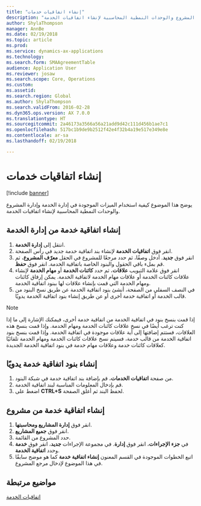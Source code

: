 ```yaml
---
title: "إنشاء اتفاقيات خدمات"
description: "يوضح هذا الموضوع كيفية استخدام الميزات الموجودة في إدارة الخدمة وإدارة المشروع والوحدات النمطية المحاسبية لإنشاء اتفاقيات الخدمة."
author: ShylaThompson
manager: AnnBe
ms.date: 02/19/2018
ms.topic: article
ms.prod: 
ms.service: dynamics-ax-applications
ms.technology: 
ms.search.form: SMAAgreementTable
audience: Application User
ms.reviewer: josaw
ms.search.scope: Core, Operations
ms.custom: 
ms.assetid: 
ms.search.region: Global
ms.author: ShylaThompson
ms.search.validFrom: 2016-02-28
ms.dyn365.ops.version: AX 7.0.0
ms.translationtype: HT
ms.sourcegitcommit: 2a46173a3566a56a21add9d42c111d456b1ae7c1
ms.openlocfilehash: 517bc1b9de9b2512f42e4f32b4a19e517e349e8e
ms.contentlocale: ar-sa
ms.lasthandoff: 02/19/2018

---
```


# <a name="create-service-agreements"></a>إنشاء اتفاقيات خدمات

[!include [banner](../includes/banner.md)]

يوضح هذا الموضوع كيفية استخدام الميزات الموجودة في إدارة الخدمة وإدارة المشروع والوحدات النمطية المحاسبية لإنشاء اتفاقيات الخدمة.

## <a name="create-a-service-agreement-from-service-management"></a>إنشاء اتفاقية خدمة من إدارة الخدمة

1. انتقل إلى **إدارة الخدمة**.
2. انقر فوق **اتفاقيات الخدمة** لإنشاء بند اتفاقية خدمة جديد في رأس الصفحة. 
3. انقر فوق **جديد**. أدخل وصفًا، ثم حدد مرجعًا للمشروع في الحقل **معرّف المشروع**، ثم قم بملء باقي الحقول والبنود الخاصة باتفاقية الخدمة. انقر فوق **حفظ**.
4. انقر فوق علامة التبويب **علاقات**، ثم حدد **كائنات الخدمة** أو **مهام الخدمة** لإنشاء علاقات كائنات الخدمة أو علاقات مهام الخدمة لاتفاقية الخدمة. يمكن إرفاق كائنات ومهام الخدمة التي قمت بإنشاء علاقات لها ببنود اتفاقية الخدمة.
5. في النصف السفلي من الصفحة، أنشئ بنود اتفاقية الخدمة عن طريق نسخ البنود من قالب الخدمة أو اتفاقية خدمة أخرى أو عن طريق إنشاء بنود اتفاقية الخدمة يدويًا.

> [!NOTE]
> إذا قمت بنسخ بنود في اتفاقية الخدمة من اتفاقية خدمة أخرى، فيمكنك الإشارة إلى ما إذا كنت ترغب أيضًا في نسخ علاقات كائنات الخدمة ومهام الخدمة. وإذا قمت بنسخ هذه العلاقات، فستتم إضافتها إلى أية علاقات موجودة في اتفاقية الخدمة. وإذا قمت بنسخ بنود اتفاقية الخدمة من قالب خدمة، فسيتم نسخ علاقات كائنات الخدمة ومهام الخدمة تلقائيًا كعلاقات كائنات خدمة وعلاقات مهام خدمة في بنود اتفاقية الخدمة الجديدة.

## <a name="create-service-agreement-lines-manually"></a>إنشاء بنود اتفاقية خدمة يدويًا

1. من صفحة **اتفاقيات الخدمات**، قم بإضافة بند اتفاقية خدمة في شبكة البنود. 
2. قم بإدخال المعلومات المناسبة لبند اتفاقية الخدمة. 
3. اضغط على **CTRL+S** لحفظ البند ثم أغلق الصفحة.

## <a name="create-a-service-agreement-from-project"></a>إنشاء اتفاقية خدمة من مشروع

1. انقر فوق **إدارة المشاريع ومحاسبتها**.
2. انقر فوق **جميع المشاريع**.
3. حدد المشروع من القائمة.
4. في **جزء الإجراءات**، انقر فوق **إدارة**. في مجموعة الإجراءات **جديد**، انقر فوق **خدمة** وحدد **اتفاقية الخدمة**.
5. اتبع الخطوات الموجودة في القسم المعنون **إنشاء اتفاقية خدمة** كما هو موضح سابقًا في هذا الموضوع لإدخال مرجع المشروع.


## <a name="related-topics"></a>مواضيع مرتبطة

[اتفاقيات الخدمة](service-agreements.md)



